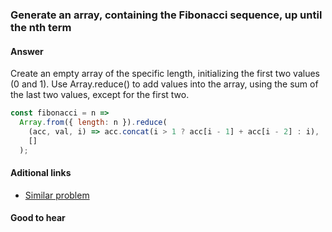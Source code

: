 ### Generate an array, containing the Fibonacci sequence, up until the nth term

#### Answer

Create an empty array of the specific length, initializing the first two values (0 and 1). Use Array.reduce() to add values into the array, using the sum of the last two values, except for the first two.

```js
const fibonacci = n =>
  Array.from({ length: n }).reduce(
    (acc, val, i) => acc.concat(i > 1 ? acc[i - 1] + acc[i - 2] : i),
    []
  );
```

#### Aditional links

* [Similar problem](https://github.com/Chalarangelo/30-seconds-of-code/blob/master/snippets_archive/fibonacciUntilNum.md)

#### Good to hear

<!-- tags: (javascript) -->
